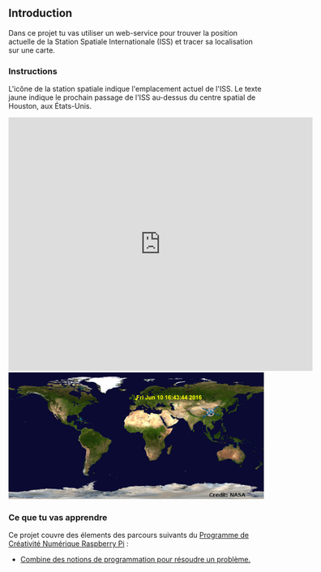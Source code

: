 ## Introduction

Dans ce projet tu vas utiliser un web-service pour trouver la position actuelle de la Station Spatiale Internationale (ISS) et tracer sa localisation sur une carte.

### Instructions

L'icône de la station spatiale indique l'emplacement actuel de l'ISS. Le texte jaune indique le prochain passage de l'ISS au-dessus du centre spatial de Houston, aux États-Unis.

<div class="trinket">
  <iframe src="https://trinket.io/embed/python/09efa79ecb?outputOnly=true&start=result" width="600" height="500" frameborder="0" marginwidth="0" marginheight="0" allowfullscreen>
  </iframe>
  <img src="images/iss-final.png">
</div>

### Ce que tu vas apprendre

Ce projet couvre des élements des parcours suivants du [Programme de Créativité Numérique Raspberry Pi](http://rpf.io/curriculum) :

+ [Combine des notions de programmation pour résoudre un problème.](https://www.raspberrypi.org/curriculum/programming/builder)